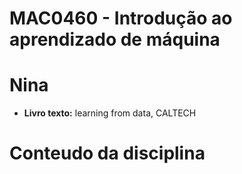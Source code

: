 # MAC0460 - Introdução ao aprendizado de máquina
# Nina

- **Livro texto:** learning from data, CALTECH

# Conteudo da disciplina


